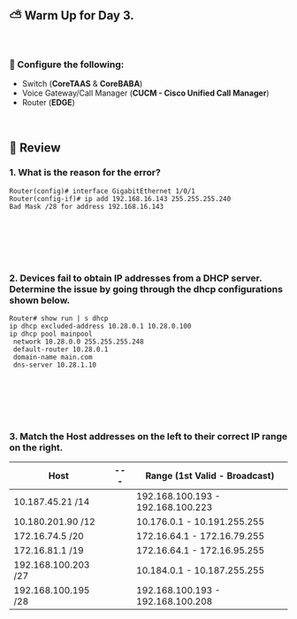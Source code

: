 
<!-- Your monitor number = #$34T# -->


## ⛅ Warm Up for Day 3.

<br>

### 🔧 Configure the following:
  - Switch (__CoreTAAS__ & __CoreBABA__)
  - Voice Gateway/Call Manager (__CUCM - Cisco Unified Call Manager__)
  - Router (__EDGE__)

<br>

## 🎯 Review

### 1. What is the reason for the error?

~~~
Router(config)# interface GigabitEthernet 1/0/1
Router(config-if)# ip add 192.168.16.143 255.255.255.240
Bad Mask /28 for address 192.168.16.143
~~~

&nbsp;
---
&nbsp;

### 2. Devices fail to obtain IP addresses from a DHCP server. Determine the issue by going through the dhcp configurations shown below.

~~~
Router# show run | s dhcp
ip dhcp excluded-address 10.28.0.1 10.28.0.100
ip dhcp pool mainpool
 network 10.28.0.0 255.255.255.248
 default-router 10.28.0.1 
 domain-name main.com
 dns-server 10.28.1.10
~~~

&nbsp;
---
&nbsp;

### 3. Match the Host addresses on the left to their correct IP range on the right.

| Host                |         ---        | Range (1st Valid - Broadcast)     |
| ---                 | ---                | ---                               |
| 10.187.45.21 /14    |                    | 192.168.100.193 - 192.168.100.223 |
| 10.180.201.90 /12   |                    | 10.176.0.1 - 10.191.255.255       |
| 172.16.74.5 /20     |                    | 172.16.64.1 - 172.16.79.255       |
| 172.16.81.1 /19     |                    | 172.16.64.1 - 172.16.95.255       |
| 192.168.100.203 /27 |                    | 10.184.0.1 - 10.187.255.255       |
| 192.168.100.195 /28 |                    | 192.168.100.193 - 192.168.100.208 |





